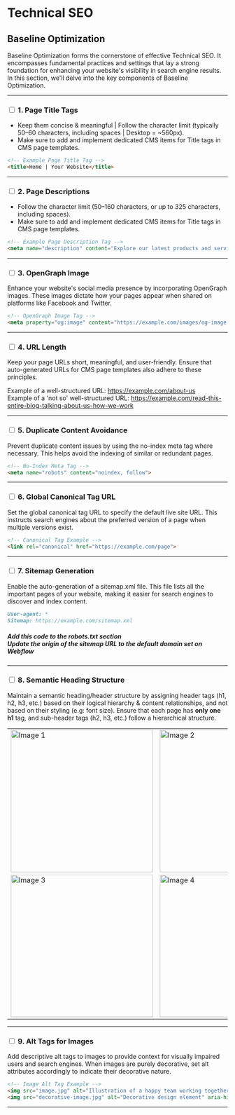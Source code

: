 
# Technical SEO



## Baseline Optimization

Baseline Optimization forms the cornerstone of effective Technical SEO. It encompasses fundamental practices and settings that lay a strong foundation for enhancing your website's visibility in search engine results. In this section, we'll delve into the key components of Baseline Optimization.


---

### <input type="checkbox"/> 1. Page Title Tags 

- Keep them concise & meaningful | Follow the character limit (typically 50–60 characters, including spaces | Desktop = ~560px).
- Make sure to add and implement dedicated CMS items for Title tags in CMS page templates.

```markdown
<!-- Example Page Title Tag -->
<title>Home | Your Website</title>
```
---

### <input type="checkbox"/> 2. Page Descriptions

- Follow the character limit (50–160 characters, or up to 325 characters, including spaces).
- Make sure to add and implement dedicated CMS items for Title tags in CMS page templates.

```markdown
<!-- Example Page Description Tag -->
<meta name="description" content="Explore our latest products and services.">
```
---

### <input type="checkbox"/> 3. OpenGraph Image

Enhance your website's social media presence by incorporating OpenGraph images. These images dictate how your pages appear when shared on platforms like Facebook and Twitter.

```markdown
<!-- OpenGraph Image Tag -->
<meta property="og:image" content="https://example.com/images/og-image.jpg">
```
---

### <input type="checkbox"/> 4. URL Length

Keep your page URLs short, meaningful, and user-friendly. Ensure that auto-generated URLs for CMS page templates also adhere to these principles.

Example of a well-structured URL: https://example.com/about-us <br>
Example of a 'not so' well-structured URL: https://example.com/read-this-entire-blog-talking-about-us-how-we-work

---

### <input type="checkbox"/> 5. Duplicate Content Avoidance

Prevent duplicate content issues by using the no-index meta tag where necessary. This helps avoid the indexing of similar or redundant pages.

```markdown
<!-- No-Index Meta Tag -->
<meta name="robots" content="noindex, follow">
```
---


### <input type="checkbox"/> 6. Global Canonical Tag URL

Set the global canonical tag URL to specify the default live site URL. This instructs search engines about the preferred version of a page when multiple versions exist.

```markdown
<!-- Canonical Tag Example -->
<link rel="canonical" href="https://example.com/page">
```
---


### <input type="checkbox"/> 7. Sitemap Generation

Enable the auto-generation of a sitemap.xml file. This file lists all the important pages of your website, making it easier for search engines to discover and index content.

```markdown
User-agent: *
Sitemap: https://example.com/sitemap.xml
```
##### Add this code to the robots.txt section <br>Update the origin of the sitemap URL to the default domain set on Webflow

---


### <input type="checkbox"/> 8. Semantic Heading Structure

Maintain a semantic heading/header structure by assigning header tags (h1, h2, h3, etc.) based on their logical hierarchy & content relationships, and not based on their styling (e.g: font size). Ensure that each page has **only one h1** tag, and sub-header tags (h2, h3, etc.) follow a hierarchical structure.



<table>
  <tr>
    <td><img src="https://uploads-ssl.webflow.com/65773a7a7404baa4f10c65bf/65773c251fe5289755ff1003_heading%20structure%201.webp" alt="Image 1" width="325" height="325"></td>
    <td><img src="https://uploads-ssl.webflow.com/65773a7a7404baa4f10c65bf/65773c25f4cefa5e6eff4bfe_heading%20structure%202.webp" alt="Image 2" width="325" height="325"></td>
  </tr>
  <tr>
    <td><img src="https://uploads-ssl.webflow.com/65773a7a7404baa4f10c65bf/65773c2530759bf3c9a64b41_heading%20structure%203.webp" alt="Image 3" width="325" height="325"></td>
    <td><img src="https://uploads-ssl.webflow.com/65773a7a7404baa4f10c65bf/65773c255dbe2114c3caa222_heading%20structure%204.webp" alt="Image 4" width="325" height="325"></td>
  </tr>
</table>

---


### <input type="checkbox"/> 9. Alt Tags for Images

Add descriptive alt tags to images to provide context for visually impaired users and search engines. When images are purely decorative, set alt attributes accordingly to indicate their decorative nature.

```markdown
<!-- Image Alt Tag Example -->
<img src="image.jpg" alt="Illustration of a happy team working together">
<img src="decorative-image.jpg" alt="Decorative design element" aria-hidden="true">
```
---